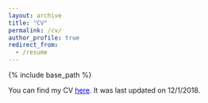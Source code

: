```yaml
---
layout: archive
title: "CV"
permalink: /cv/
author_profile: true
redirect_from:
  - /resume
---
```


{% include base_path %}

You can find my CV [<span style="color:blue">here</span>](https://kharrigian.github.io/files/HarrigianCV.pdf). It was last updated on 12/1/2018.
